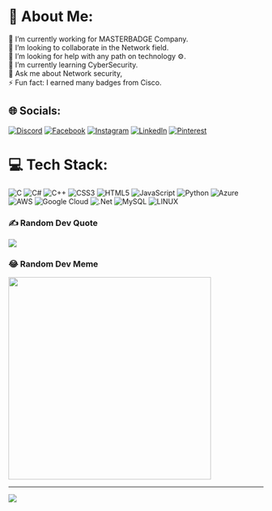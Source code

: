 # 💫 About Me:
🤝 I’m currently working for MASTERBADGE Company.<br>👯 I’m looking to collaborate in the Network field.<br>🔭 I’m looking for help with any path on technology ⚙.<br>🌱 I’m currently learning CyberSecurity.<br>💬 Ask me about Network security,  <br>⚡ Fun fact: I earned many badges from Cisco. 


## 🌐 Socials:
[![Discord](https://img.shields.io/badge/Discord-%237289DA.svg?logo=discord&logoColor=white)](https://discord.gg/M2D0X) [![Facebook](https://img.shields.io/badge/Facebook-%231877F2.svg?logo=Facebook&logoColor=white)](https://facebook.com/M2D0X) [![Instagram](https://img.shields.io/badge/Instagram-%23E4405F.svg?logo=Instagram&logoColor=white)](https://instagram.com/M2D0X) [![LinkedIn](https://img.shields.io/badge/LinkedIn-%230077B5.svg?logo=linkedin&logoColor=white)](https://linkedin.com/in/M2D0X) [![Pinterest](https://img.shields.io/badge/Pinterest-%23E60023.svg?logo=Pinterest&logoColor=white)](https://pinterest.com/M2D0X) 

# 💻 Tech Stack:
![C](https://img.shields.io/badge/c-%2300599C.svg?style=for-the-badge&logo=c&logoColor=white) ![C#](https://img.shields.io/badge/c%23-%23239120.svg?style=for-the-badge&logo=c-sharp&logoColor=white) ![C++](https://img.shields.io/badge/c++-%2300599C.svg?style=for-the-badge&logo=c%2B%2B&logoColor=white) ![CSS3](https://img.shields.io/badge/css3-%231572B6.svg?style=for-the-badge&logo=css3&logoColor=white) ![HTML5](https://img.shields.io/badge/html5-%23E34F26.svg?style=for-the-badge&logo=html5&logoColor=white) ![JavaScript](https://img.shields.io/badge/javascript-%23323330.svg?style=for-the-badge&logo=javascript&logoColor=%23F7DF1E) ![Python](https://img.shields.io/badge/python-3670A0?style=for-the-badge&logo=python&logoColor=ffdd54) ![Azure](https://img.shields.io/badge/azure-%230072C6.svg?style=for-the-badge&logo=azure-devops&logoColor=white) ![AWS](https://img.shields.io/badge/AWS-%23FF9900.svg?style=for-the-badge&logo=amazon-aws&logoColor=white) ![Google Cloud](https://img.shields.io/badge/Google%20Cloud-%234285F4.svg?style=for-the-badge&logo=google-cloud&logoColor=white) ![.Net](https://img.shields.io/badge/.NET-5C2D91?style=for-the-badge&logo=.net&logoColor=white) ![MySQL](https://img.shields.io/badge/mysql-%2300f.svg?style=for-the-badge&logo=mysql&logoColor=white) ![LINUX](https://img.shields.io/badge/Linux-FCC624?style=for-the-badge&logo=linux&logoColor=black)

### ✍️ Random Dev Quote
![](https://quotes-github-readme.vercel.app/api?type=horizontal&theme=dark)

### 😂 Random Dev Meme
<img src='https://randommeme-five.vercel.app/' style="height: 400px;"/>

---
[![](https://visitcount.itsvg.in/api?id=M2D0X&icon=5&color=12)](https://visitcount.itsvg.in)

<!-- Proudly created with GPRM ( https://gprm.itsvg.in ) -->
